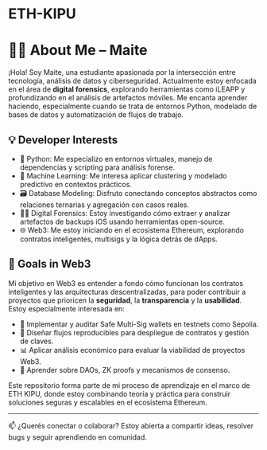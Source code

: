 # ETH-KIPU

# 👩‍💻 About Me – Maite

¡Hola! Soy Maite, una estudiante apasionada por la intersección entre tecnología, análisis de datos y ciberseguridad. Actualmente estoy enfocada en el área de **digital forensics**, explorando herramientas como iLEAPP y profundizando en el análisis de artefactos móviles. Me encanta aprender haciendo, especialmente cuando se trata de entornos Python, modelado de bases de datos y automatización de flujos de trabajo.

## 💡 Developer Interests

- 🐍 Python: Me especializo en entornos virtuales, manejo de dependencias y scripting para análisis forense.
- 🧠 Machine Learning: Me interesa aplicar clustering y modelado predictivo en contextos prácticos.
- 🗃️ Database Modeling: Disfruto conectando conceptos abstractos como relaciones ternarias y agregación con casos reales.
- 🕵️‍♀️ Digital Forensics: Estoy investigando cómo extraer y analizar artefactos de backups iOS usando herramientas open-source.
- 🌐 Web3: Me estoy iniciando en el ecosistema Ethereum, explorando contratos inteligentes, multisigs y la lógica detrás de dApps.

## 🚀 Goals in Web3

Mi objetivo en Web3 es entender a fondo cómo funcionan los contratos inteligentes y las arquitecturas descentralizadas, para poder contribuir a proyectos que prioricen la **seguridad**, la **transparencia** y la **usabilidad**. Estoy especialmente interesada en:

- 🔐 Implementar y auditar Safe Multi-Sig wallets en testnets como Sepolia.
- 🧩 Diseñar flujos reproducibles para despliegue de contratos y gestión de claves.
- 📊 Aplicar análisis económico para evaluar la viabilidad de proyectos Web3.
- 🌱 Aprender sobre DAOs, ZK proofs y mecanismos de consenso.

Este repositorio forma parte de mi proceso de aprendizaje en el marco de ETH KIPU, donde estoy combinando teoría y práctica para construir soluciones seguras y escalables en el ecosistema Ethereum.

---

📫 ¿Querés conectar o colaborar? Estoy abierta a compartir ideas, resolver bugs y seguir aprendiendo en comunidad.
